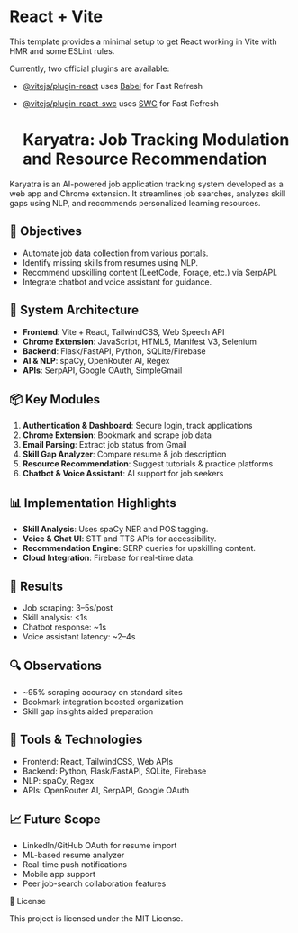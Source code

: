 # React + Vite

This template provides a minimal setup to get React working in Vite with HMR and some ESLint rules.

Currently, two official plugins are available:

- [@vitejs/plugin-react](https://github.com/vitejs/vite-plugin-react/blob/main/packages/plugin-react/README.md) uses [Babel](https://babeljs.io/) for Fast Refresh
- [@vitejs/plugin-react-swc](https://github.com/vitejs/vite-plugin-react-swc) uses [SWC](https://swc.rs/) for Fast Refresh

  # Karyatra: Job Tracking Modulation and Resource Recommendation

Karyatra is an AI-powered job application tracking system developed as a web app and Chrome extension. It streamlines job searches, analyzes skill gaps using NLP, and recommends personalized learning resources.

## 🎯 Objectives

- Automate job data collection from various portals.
- Identify missing skills from resumes using NLP.
- Recommend upskilling content (LeetCode, Forage, etc.) via SerpAPI.
- Integrate chatbot and voice assistant for guidance.

## 🧱 System Architecture

- **Frontend**: Vite + React, TailwindCSS, Web Speech API
- **Chrome Extension**: JavaScript, HTML5, Manifest V3, Selenium
- **Backend**: Flask/FastAPI, Python, SQLite/Firebase
- **AI & NLP**: spaCy, OpenRouter AI, Regex
- **APIs**: SerpAPI, Google OAuth, SimpleGmail

## 📦 Key Modules

1. **Authentication & Dashboard**: Secure login, track applications
2. **Chrome Extension**: Bookmark and scrape job data
3. **Email Parsing**: Extract job status from Gmail
4. **Skill Gap Analyzer**: Compare resume & job description
5. **Resource Recommendation**: Suggest tutorials & practice platforms
6. **Chatbot & Voice Assistant**: AI support for job seekers

## 📊 Implementation Highlights

- **Skill Analysis**: Uses spaCy NER and POS tagging.
- **Voice & Chat UI**: STT and TTS APIs for accessibility.
- **Recommendation Engine**: SERP queries for upskilling content.
- **Cloud Integration**: Firebase for real-time data.

## 🚀 Results

- Job scraping: 3–5s/post
- Skill analysis: <1s
- Chatbot response: ~1s
- Voice assistant latency: ~2–4s

## 🔍 Observations

- ~95% scraping accuracy on standard sites
- Bookmark integration boosted organization
- Skill gap insights aided preparation

## 🧪 Tools & Technologies

- Frontend: React, TailwindCSS, Web APIs
- Backend: Python, Flask/FastAPI, SQLite, Firebase
- NLP: spaCy, Regex
- APIs: OpenRouter AI, SerpAPI, Google OAuth

## 📈 Future Scope

- LinkedIn/GitHub OAuth for resume import
- ML-based resume analyzer
- Real-time push notifications
- Mobile app support
- Peer job-search collaboration features

 📄 License

This project is licensed under the MIT License.




